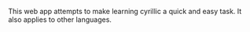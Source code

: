 This web app attempts to make learning cyrillic a quick and easy task. It also applies to other languages.
